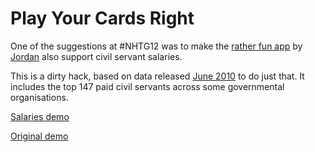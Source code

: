 # Play Your Cards Right

One of the suggestions at #NHTG12 was to make the [rather fun app](http://hacks.rewiredstate.org/events/nhtg12/play-your-cards-right) by [Jordan](http://jordanh.net/) also support civil servant salaries.

This is a dirty hack, based on data released [June 2010](http://www.direct.gov.uk/en/Nl1/Newsroom/DG_188114) to do just that. It includes the top 147 paid civil servants across some governmental organisations.

[Salaries demo](http://play-your-cards-right-salaries.herokuapp.com/)

[Original demo](http://play-your-cards-right.herokuapp.com/)
